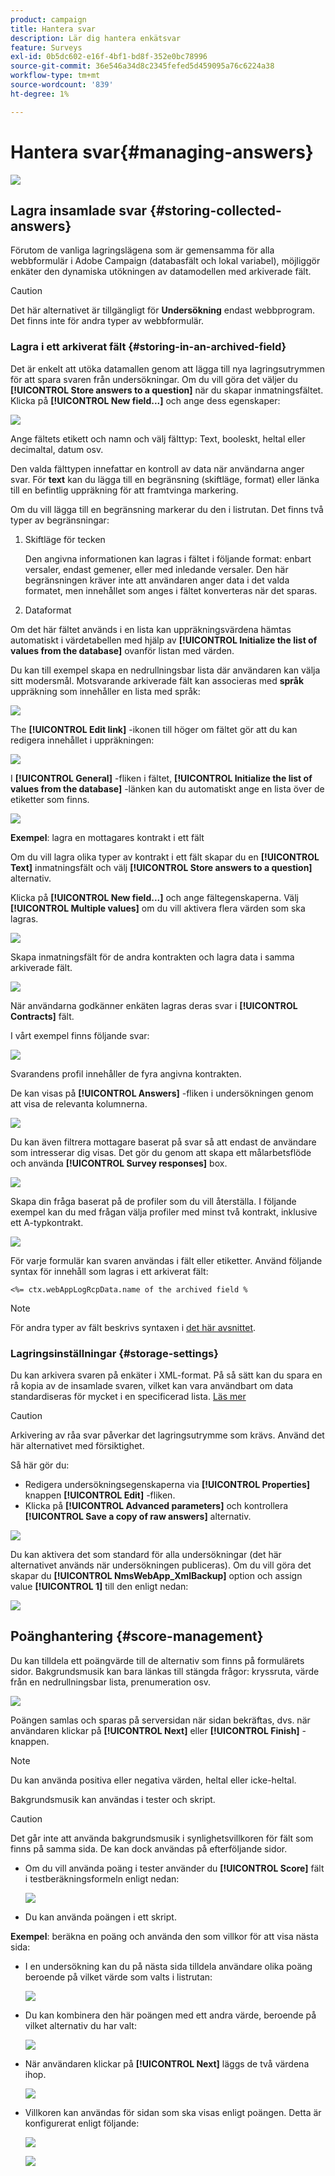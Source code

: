 ```yaml
---
product: campaign
title: Hantera svar
description: Lär dig hantera enkätsvar
feature: Surveys
exl-id: 0b5dc602-e16f-4bf1-bd8f-352e0bc78996
source-git-commit: 36e546a34d8c2345fefed5d459095a76c6224a38
workflow-type: tm+mt
source-wordcount: '839'
ht-degree: 1%

---
```


# Hantera svar{#managing-answers}

![](../../assets/v7-only.svg)

## Lagra insamlade svar {#storing-collected-answers}

Förutom de vanliga lagringslägena som är gemensamma för alla webbformulär i Adobe Campaign (databasfält och lokal variabel), möjliggör enkäter den dynamiska utökningen av datamodellen med arkiverade fält.

>[!CAUTION]
>
>Det här alternativet är tillgängligt för **Undersökning** endast webbprogram. Det finns inte för andra typer av webbformulär.

### Lagra i ett arkiverat fält {#storing-in-an-archived-field}

Det är enkelt att utöka datamallen genom att lägga till nya lagringsutrymmen för att spara svaren från undersökningar. Om du vill göra det väljer du **[!UICONTROL Store answers to a question]** när du skapar inmatningsfältet. Klicka på **[!UICONTROL New field...]** och ange dess egenskaper:

![](assets/s_ncs_admin_survey_new_space.png)

Ange fältets etikett och namn och välj fälttyp: Text, booleskt, heltal eller decimaltal, datum osv.

Den valda fälttypen innefattar en kontroll av data när användarna anger svar. För **text** kan du lägga till en begränsning (skiftläge, format) eller länka till en befintlig uppräkning för att framtvinga markering.

Om du vill lägga till en begränsning markerar du den i listrutan. Det finns två typer av begränsningar:

1. Skiftläge för tecken

   Den angivna informationen kan lagras i fältet i följande format: enbart versaler, endast gemener, eller med inledande versaler. Den här begränsningen kräver inte att användaren anger data i det valda formatet, men innehållet som anges i fältet konverteras när det sparas.

1. Dataformat

Om det här fältet används i en lista kan uppräkningsvärdena hämtas automatiskt i värdetabellen med hjälp av **[!UICONTROL Initialize the list of values from the database]** ovanför listan med värden.

Du kan till exempel skapa en nedrullningsbar lista där användaren kan välja sitt modersmål. Motsvarande arkiverade fält kan associeras med **språk** uppräkning som innehåller en lista med språk:

![](assets/s_ncs_admin_survey_database_values_2b.png)

The **[!UICONTROL Edit link]** -ikonen till höger om fältet gör att du kan redigera innehållet i uppräkningen:

![](assets/s_ncs_admin_survey_database_values_2c.png)

I **[!UICONTROL General]** -fliken i fältet, **[!UICONTROL Initialize the list of values from the database]** -länken kan du automatiskt ange en lista över de etiketter som finns.

![](assets/s_ncs_admin_survey_database_values_2.png)

**Exempel**: lagra en mottagares kontrakt i ett fält

Om du vill lagra olika typer av kontrakt i ett fält skapar du en **[!UICONTROL Text]** inmatningsfält och välj **[!UICONTROL Store answers to a question]** alternativ.

Klicka på **[!UICONTROL New field...]** och ange fältegenskaperna. Välj **[!UICONTROL Multiple values]** om du vill aktivera flera värden som ska lagras.

![](assets/s_ncs_admin_survey_storage_multi_ex1.png)

Skapa inmatningsfält för de andra kontrakten och lagra data i samma arkiverade fält.

![](assets/s_ncs_admin_survey_storage_multi_ex2.png)

När användarna godkänner enkäten lagras deras svar i **[!UICONTROL Contracts]** fält.

I vårt exempel finns följande svar:

![](assets/s_ncs_admin_survey_storage_multi_ex3.png)

Svarandens profil innehåller de fyra angivna kontrakten.

De kan visas på **[!UICONTROL Answers]** -fliken i undersökningen genom att visa de relevanta kolumnerna.

![](assets/s_ncs_admin_survey_storage_multi_ex4.png)

Du kan även filtrera mottagare baserat på svar så att endast de användare som intresserar dig visas. Det gör du genom att skapa ett målarbetsflöde och använda **[!UICONTROL Survey responses]** box.

![](assets/s_ncs_admin_survey_read_responses_wf.png)

Skapa din fråga baserat på de profiler som du vill återställa. I följande exempel kan du med frågan välja profiler med minst två kontrakt, inklusive ett A-typkontrakt.

![](assets/s_ncs_admin_survey_read_responses_edit.png)

För varje formulär kan svaren användas i fält eller etiketter. Använd följande syntax för innehåll som lagras i ett arkiverat fält:

```
<%= ctx.webAppLogRcpData.name of the archived field %
```

>[!NOTE]
>
>För andra typer av fält beskrivs syntaxen i [det här avsnittet](../../platform/using/about-queries-in-campaign.md).

### Lagringsinställningar {#storage-settings}

Du kan arkivera svaren på enkäter i XML-format. På så sätt kan du spara en rå kopia av de insamlade svaren, vilket kan vara användbart om data standardiseras för mycket i en specificerad lista. [Läs mer](../../surveys/using/publish--track-and-use-collected-data.md#standardizing-data)

>[!CAUTION]
>
>Arkivering av råa svar påverkar det lagringsutrymme som krävs. Använd det här alternativet med försiktighet.

Så här gör du:

* Redigera undersökningsegenskaperna via **[!UICONTROL Properties]** knappen **[!UICONTROL Edit]** -fliken.
* Klicka på **[!UICONTROL Advanced parameters]** och kontrollera **[!UICONTROL Save a copy of raw answers]** alternativ.

![](assets/s_ncs_admin_survey_xml_archive_option.png)

Du kan aktivera det som standard för alla undersökningar (det här alternativet används när undersökningen publiceras). Om du vill göra det skapar du **[!UICONTROL NmsWebApp_XmlBackup]** option och assign value **[!UICONTROL 1]** till den enligt nedan:

![](assets/s_ncs_admin_survey_xml_global_option.png)

## Poänghantering {#score-management}

Du kan tilldela ett poängvärde till de alternativ som finns på formulärets sidor. Bakgrundsmusik kan bara länkas till stängda frågor: kryssruta, värde från en nedrullningsbar lista, prenumeration osv.

![](assets/s_ncs_admin_survey_score_create.png)

Poängen samlas och sparas på serversidan när sidan bekräftas, dvs. när användaren klickar på **[!UICONTROL Next]** eller **[!UICONTROL Finish]** -knappen.

>[!NOTE]
>
>Du kan använda positiva eller negativa värden, heltal eller icke-heltal.

Bakgrundsmusik kan användas i tester och skript.

>[!CAUTION]
>
>Det går inte att använda bakgrundsmusik i synlighetsvillkoren för fält som finns på samma sida. De kan dock användas på efterföljande sidor.

* Om du vill använda poäng i tester använder du **[!UICONTROL Score]** fält i testberäkningsformeln enligt nedan:

   ![](assets/s_ncs_admin_survey_score_in_a_test.png)

* Du kan använda poängen i ett skript.

**Exempel**: beräkna en poäng och använda den som villkor för att visa nästa sida:

* I en undersökning kan du på nästa sida tilldela användare olika poäng beroende på vilket värde som valts i listrutan:

   ![](assets/s_ncs_admin_survey_score_exa.png)

* Du kan kombinera den här poängen med ett andra värde, beroende på vilket alternativ du har valt:

   ![](assets/s_ncs_admin_survey_score_exb.png)

* När användaren klickar på **[!UICONTROL Next]** läggs de två värdena ihop.

   ![](assets/s_ncs_admin_survey_score_exe.png)

* Villkoren kan användas för sidan som ska visas enligt poängen. Detta är konfigurerat enligt följande:

   ![](assets/s_ncs_admin_survey_score_exd.png)

   ![](assets/s_ncs_admin_survey_score_exg.png)
